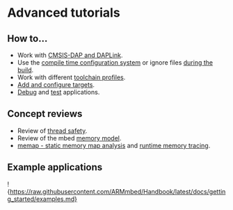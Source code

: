 
# Advanced tutorials

## How to...

* Work with [CMSIS-DAP and DAPLink](DAP.md).
* Use the [compile time configuration system](config_system.md) or ignore files [during the build](mbedignore.md).
* Work with different [toolchain profiles](toolchain_profiles.md).
* [Add and configure targets](mbed_targets.md).
* [Debug](debugging.md) and [test](testing.md) applications.


## Concept reviews

* Review of [thread safety](../concepts/thread_safety.md).
* Review of the mbed [memory model](../concepts/memory_model.md).
* [memap - static memory map analysis](../concepts/memap.md) and [runtime memory tracing](runtime_mem_trace.md).

## Example applications

!{https://raw.githubusercontent.com/ARMmbed/Handbook/latest/docs/getting_started/examples.md}
